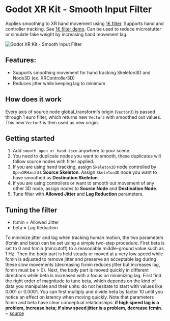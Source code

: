 # Godot XR Kit - Smooth Input Filter

Applies smoothing to XR hand movement using [1€ filter](https://gery.casiez.net/1euro/). Supports hand and controller tracking. See [1€ filter demo](https://gery.casiez.net/1euro/InteractiveDemo/). Can be used to reduce microstutter or simulate fake weight by increasing hand movement lag.

![Godot XR Kit - Smooth Input Filter](/screenshots/smooth_input_filter.gif)

## Features:

- Supports smoothing movement for hand tracking Skeleton3D and Node3D (ex. XRController3D)
- Reduces jitter while keeping lag to minimum

## How does it work

Every axis of source node global_transform's origin (`Vector3`) is passed through 1 euro filter, which returns new `Vector3` with smoothed out values. This new `Vector3` is then used as new origin. 

## Getting started

1. Add `smooth_open_xr_hand.tscn` anywhere to your scene.
2. You need to duplicate nodes you want to smooth, these duplicates will follow source nodes with filter applied.
2. If you are using hand tracking, assign `Skeleton3D` node controlled by `OpenXRHand` as **Source Skeleton**. Assign `Skeleton3D` node you want to have smoothed as **Destination Skeleton**.
3. If you are using controllers or want to smooth out movement of any other 3D node, assign nodes to **Source Node** and **Destination Node**.
4. Tune filter with **Allowed Jitter** and **Lag Reduction** parameters.

## Tuning the filter

- fcmin = Allowed Jitter
- beta = Lag Reduction

To minimize jitter and lag when tracking human motion, the two parameters (fcmin and beta) can be set using a simple two-step procedure. First beta is set to 0 and fcmin (mincutoff) to a reasonable middle-ground value such as 1 Hz. Then the body part is held steady or moved at a very low speed while fcmin is adjusted to remove jitter and preserve an acceptable lag during these slow movements (decreasing fcmin reduces jitter but increases lag, fcmin must be > 0). Next, the body part is moved quickly in different directions while beta is increased with a focus on minimizing lag. First find the right order of magnitude to tune beta, which depends on the kind of data you manipulate and their units: do not hesitate to start with values like 0.001 or 0.0001. You can first multiply and divide beta by factor 10 until you notice an effect on latency when moving quickly. Note that parameters fcmin and beta have clear conceptual relationships: **if high speed lag is a problem, increase beta; if slow speed jitter is a problem, decrease fcmin**. ~ [source](https://gery.casiez.net/1euro/)
